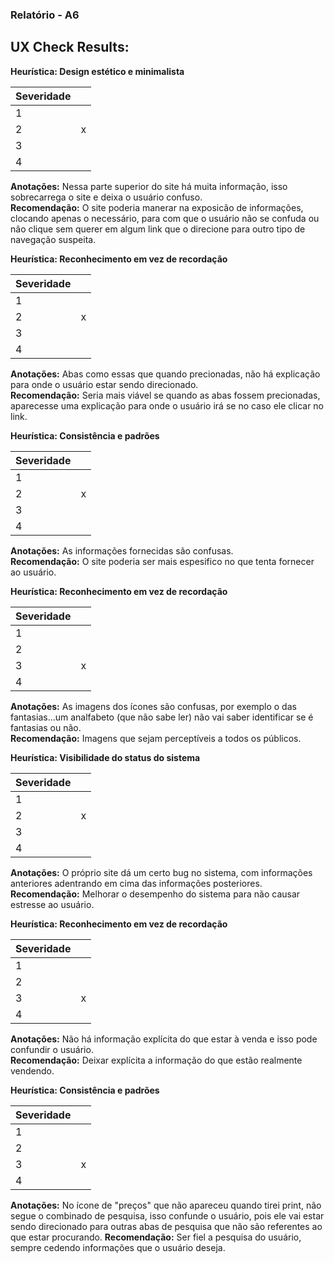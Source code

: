 ### Relatório - A6<br/>

## UX Check Results:<br/>

**Heurística: Design estético e minimalista**<br/>

|Severidade|       |
|----------|-------|
|    1     |       |
|    2     |   x   |
|    3     |       |
|    4     |       |

**Anotações:** Nessa parte superior do site há muita informação, isso sobrecarrega o site e deixa o usuário confuso.<br/>
**Recomendação:** O site poderia manerar na exposicão de informações, clocando apenas o necessário, para com que o usuário não se confuda ou não clique sem querer em algum link que o direcione para outro tipo de navegação suspeita.<br/>

**Heurística: Reconhecimento em vez de recordação**<br/>

|Severidade|       |
|----------|-------|
|    1     |       |
|    2     |   x   |
|    3     |       |
|    4     |       |

**Anotações:** Abas como essas que quando precionadas, não há explicação para onde o usuário estar sendo direcionado.<br/>
**Recomendação:** Seria mais viável se quando as abas fossem precionadas, aparecesse uma explicação para onde o usuário irá se no caso ele clicar no link.<br/>

**Heurística: Consistência e padrões**<br/>

|Severidade|       |
|----------|-------|
|    1     |       |
|    2     |   x   |
|    3     |       |
|    4     |       |

**Anotações:** As informações fornecidas são confusas.<br/>
**Recomendação:** O site poderia ser mais espesifico no que tenta fornecer ao usuário.<br>

**Heurística: Reconhecimento em vez de recordação**<br/>

|Severidade|       |
|----------|-------|
|    1     |       |
|    2     |       |
|    3     |   x   |
|    4     |       |

**Anotações:** As imagens dos ícones são confusas, por exemplo o das fantasias...um analfabeto (que não sabe ler) não vai saber identificar se é fantasias ou não.<br/>
**Recomendação:** Imagens que sejam perceptíveis a todos os públicos.<br/>

**Heurística: Visibilidade do status do sistema**<br/>

|Severidade|       |
|----------|-------|
|    1     |       |
|    2     |   x   |
|    3     |       |
|    4     |       |

**Anotações:** O próprio site dá um certo bug no sistema, com informações anteriores adentrando em cima das informações posteriores.<br/>
**Recomendação:** Melhorar o desempenho do sistema para não causar estresse ao usuário.<br/>

**Heurística: Reconhecimento em vez de recordação**<br/>

|Severidade|       |
|----------|-------|
|    1     |       |
|    2     |       |
|    3     |   x   |
|    4     |       |

**Anotações:** Não há informação explícita do que estar à venda e isso pode confundir o usuário.<br/>
**Recomendação:** Deixar explícita a informação do que estão realmente vendendo.<br/>

**Heurística: Consistência e padrões**<br/>

|Severidade|       |
|----------|-------|
|    1     |       |
|    2     |       |
|    3     |   x   |
|    4     |       |

**Anotações:** No ícone de "preços" que não apareceu quando tirei print, não segue o combinado de pesquisa, isso
confunde o usuário, pois ele vai estar sendo direcionado para outras abas de pesquisa que não são
referentes ao que estar procurando.
**Recomendação:** Ser fiel a pesquisa do usuário, sempre cedendo informações que o usuário deseja.
